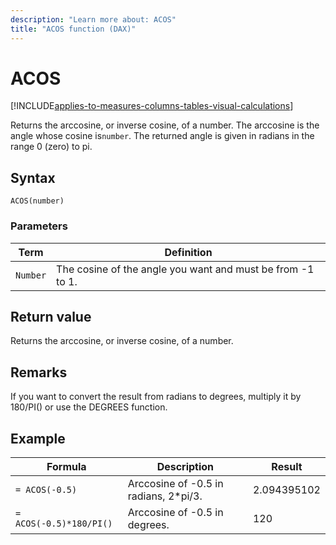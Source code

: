 ```yaml
---
description: "Learn more about: ACOS"
title: "ACOS function (DAX)"
---
```

# ACOS

[!INCLUDE[applies-to-measures-columns-tables-visual-calculations](includes/applies-to-measures-columns-tables-visual-calculations.md)]

Returns the arccosine, or inverse cosine, of a number. The arccosine is the angle whose cosine is`number`. The returned angle is given in radians in the range 0 (zero) to pi.

## Syntax

```dax
ACOS(number)
```

### Parameters

|Term|Definition|
|--------|--------------|
|`Number`|The cosine of the angle you want and must be from -1 to 1.|

## Return value

Returns the arccosine, or inverse cosine, of a number.

## Remarks

If you want to convert the result from radians to degrees, multiply it by 180/PI() or use the DEGREES function.

## Example

|Formula|Description|Result|
|-----------|---------------|----------|
|`= ACOS(-0.5)`|Arccosine of -0.5 in radians, 2*pi/3.|2.094395102|
|`= ACOS(-0.5)*180/PI()`|Arccosine of -0.5 in degrees.|120|
